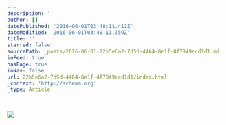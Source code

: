 ```yaml
---
description: ''
author: []
datePublished: '2016-06-01T03:48:11.411Z'
dateModified: '2016-06-01T03:48:11.359Z'
title: ''
starred: false
sourcePath: _posts/2016-06-01-22b5e6a2-7d5d-4464-8e1f-4f7849ecd1d1.md
inFeed: true
hasPage: true
inNav: false
url: 22b5e6a2-7d5d-4464-8e1f-4f7849ecd1d1/index.html
_context: 'http://schema.org'
_type: Article

---
```

![](https://the-grid-user-content.s3-us-west-2.amazonaws.com/f438d6c8-a17c-4acd-b1a0-25e815d32874.jpg)